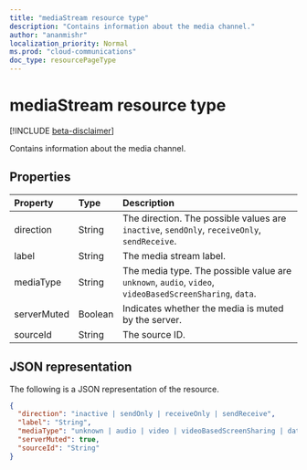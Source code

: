 ```yaml
---
title: "mediaStream resource type"
description: "Contains information about the media channel."
author: "ananmishr"
localization_priority: Normal
ms.prod: "cloud-communications"
doc_type: resourcePageType
---
```


# mediaStream resource type

[!INCLUDE [beta-disclaimer](../../includes/beta-disclaimer.md)]

Contains information about the media channel.

## Properties

| Property    | Type    | Description                                                                                                   |
| :---------- | :------ | :------------------------------------------------------------------------------------------------------------ |
| direction   | String  | The direction. The possible values are `inactive`, `sendOnly`, `receiveOnly`, `sendReceive`.                  |
| label       | String  | The media stream label.                                                                                       |
| mediaType   | String  | The media type. The possible value are `unknown`, `audio`, `video`, `videoBasedScreenSharing`, `data`.        |
| serverMuted | Boolean | Indicates whether the media is muted by the server.                                                                          |
| sourceId    | String  | The source ID.                                                                                                |

## JSON representation

The following is a JSON representation of the resource.

<!-- {
  "blockType": "resource",
  "optionalProperties": [
    "serverMuted",
    "label"
  ],
  "@odata.type": "microsoft.graph.mediaStream"
}-->
```json
{
  "direction": "inactive | sendOnly | receiveOnly | sendReceive",
  "label": "String",
  "mediaType": "unknown | audio | video | videoBasedScreenSharing | data",
  "serverMuted": true,
  "sourceId": "String"
}
```

<!-- uuid: 8fcb5dbc-d5aa-4681-8e31-b001d5168d79
2015-10-25 14:57:30 UTC -->
<!--
{
  "type": "#page.annotation",
  "description": "mediaStream resource",
  "keywords": "",
  "section": "documentation",
  "tocPath": "",
  "suppressions": []
}
-->
